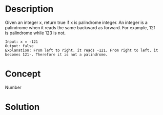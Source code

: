 # Description
Given an integer x, return true if x is palindrome integer. An integer is a palindrome when it reads the same backward as forward. For example, 121 is palindrome while 123 is not.
```
Input: x = -121
Output: false
Explanation: From left to right, it reads -121. From right to left, it becomes 121-. Therefore it is not a palindrome.
```
# Concept
Number
# Solution

```

```
